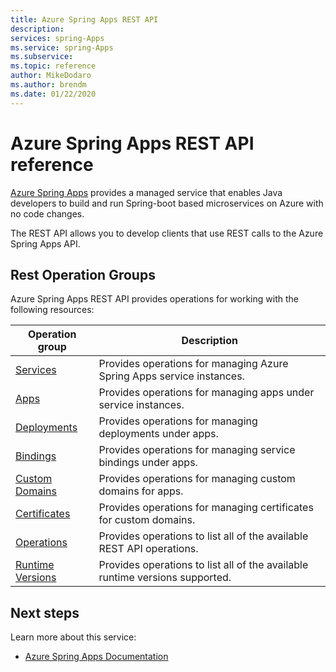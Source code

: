 ```yaml
---
title: Azure Spring Apps REST API 
description:  
services: spring-Apps
ms.service: spring-Apps
ms.subservice: 
ms.topic: reference
author: MikeDodaro
ms.author: brendm
ms.date: 01/22/2020
---
```


# Azure Spring Apps REST API reference

[Azure Spring Apps](https://docs.microsoft.com/azure/spring-cloud/) provides a managed service that enables Java developers to build and run Spring-boot based microservices on Azure with no code changes.

The REST API allows you to develop clients that use REST calls to the Azure Spring Apps API. 

## Rest Operation Groups

Azure Spring Apps REST API provides operations for working with the following resources:

| Operation group | Description                                                        |
|-----------------|--------------------------------------------------------------------|
| [Services](../../docs-ref-autogen/azurespringcloud/Services.yml) | Provides operations for managing Azure Spring Apps service instances. |
| [Apps](../../docs-ref-autogen/azurespringcloud/Apps.yml) | Provides operations for managing apps under service instances. |
| [Deployments](../../docs-ref-autogen/azurespringcloud/Deployments.yml) | Provides operations for managing deployments under apps. |
| [Bindings](../../docs-ref-autogen/azurespringcloud/Bindings.yml) | Provides operations for managing service bindings under apps. |
| [Custom Domains](../../docs-ref-autogen/azurespringcloud/Custom-Domains.yml) | Provides operations for managing custom domains for apps. |
| [Certificates](../../docs-ref-autogen/azurespringcloud/Certificates.yml) | Provides operations for managing certificates for custom domains. |
| [Operations](../../docs-ref-autogen/azurespringcloud/Operations.yml) |  Provides operations to list all of the available REST API operations. |
| [Runtime Versions](../../docs-ref-autogen/azurespringcloud/Runtime-Versions.yml) | Provides operations to list all of the available runtime versions supported. |



## Next steps

Learn more about this service:
* [Azure Spring Apps Documentation](https://docs.microsoft.com/azure/spring-cloud/)
